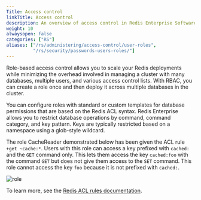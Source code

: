```yaml
---
Title: Access control
linkTitle: Access control
description: An overview of access control in Redis Enterprise Software.
weight: 10
alwaysopen: false
categories: ["RS"]
aliases: ["/rs/administering/access-control/user-roles",
          "/rs/security/passwords-users-roles/"]
---
```

Role-based access control allows you to scale your Redis deployments while minimizing the overhead involved in managing a cluster with many databases, multiple users, and various access control lists. With RBAC, you can create a role once and then deploy it across multiple databases in the cluster.

You can configure roles with standard or custom templates for database permissions that are based on the Redis ACL syntax. Redis Enterprise allows you to restrict database operations by command, command category, and key pattern.
Keys are typically restricted based on a namespace using a glob-style wildcard.

The role CacheReader demonstrated below has been given the ACL rule `+get ~cache:*`. Users with this role can access a key prefixed with `cached:` and the `GET` command only. This lets them access the key `cached:foo` with the command `GET` but does not give them access to the `SET` command. This role cannot access the key `foo` because it is not prefixed with `cached:`.

![role](/images/rs/Redis-Role.png#no-click "role")

To learn more, see the [Redis ACL rules documentation](https://redis.io/docs/manual/security/acl/#acl-rules).
